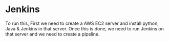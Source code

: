 # Jenkins

To run this, First we need to create a AWS EC2 server and install python, Java & Jenkins in that server.
Once this is done, we need to run Jenkins on that server and we need to create a pipeline. 
